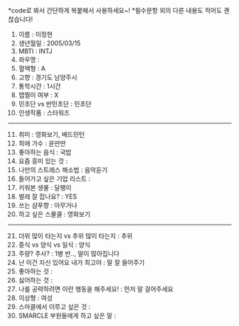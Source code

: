 *code로 봐서 간단하게 복붙해서 사용하세요~!
*필수문항 외의 다른 내용도 적어도 괜찮습니다!

1. 이름 : 이정현
2. 생년월일 : 2005/03/15
3. MBTI : INTJ
4. 좌우명 : 
5. 혈액형 : A
6. 고향 : 경기도 남양주시
7. 통학시간 : 1시간
8. 맵찔이 여부 : X
9. 민초단 vs 반민초단 : 민초단
10. 인생작품 : 스타워즈
---
11. 취미 : 영화보기, 배드민턴
12. 최애 가수 : 윤딴딴
13. 좋아하는 음식 : 국밥
14. 요즘 흥미 있는 것 : 
15. 나만의 스트레스 해소법 : 음악듣기
16. 들어가고 싶은 기업 리스트 : 
17. 키워본 생물 : 달팽이
18. 벌레 잘 잡나요? : YES
19. 쓰는 샴푸향 : 아무거나
20. 하고 싶은 스몰클 : 영화보기
***
21. 더위 많이 타는지 vs 추위 많이 타는지 : 추위
22. 중식 vs 양식 vs 일식 : 양식
23. 주량? 주사? : 1병 반.., 말이 많아집니다
24. 난 이건 자신 있어요 내가 최고야 : 말 잘 들어주기
25. 좋아하는 것 :
26. 싫어하는 것 :
27. 나를 공략하려면 이런 행동을 해주세요! : 먼저 말 걸어주세요
28. 이상형 : 여성
29. 스마클에서 이루고 싶은 것 : 
30. SMARCLE 부원들에게 하고 싶은 말 :
